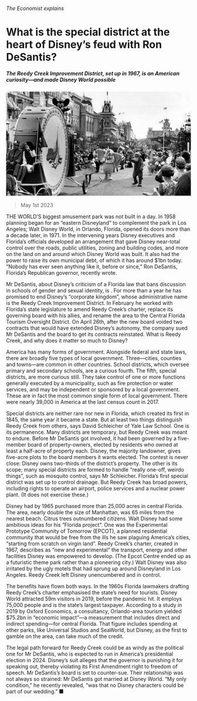 ###### The Economist explains

# What is the special district at the heart of Disney’s feud with Ron DeSantis? 

##### The Reedy Creek Improvement District, set up in 1967, is an American curiosity—and made Disney World possible 

![image](images/20230506_USP901.jpg) 

> May 1st 2023 

THE WORLD’S biggest amusement park was not built in a day. In 1958 planning began for an “eastern Disneyland” to complement the park in Los Angeles; Walt Disney World, in Orlando, Florida, opened its doors more than a decade later, in 1971. In the intervening years Disney executives and Florida’s officials developed an arrangement that gave Disney near-total control over the roads, public utilities, zoning and building codes, and more on the land on and around which Disney World was built. It also had the power to raise its own municipal debt, of which it has around $1bn today. “Nobody has ever seen anything like it, before or since,” Ron DeSantis, Florida’s Republican governor, recently wrote. 

Mr DeSantis,  about Disney’s criticism of a Florida law that bans discussion in schools of gender and sexual identity, is . For more than a year he has promised to end Disney’s “corporate kingdom”, whose administrative name is the Reedy Creek Improvement District. In February he worked with Florida’s state legislature to amend Reedy Creek’s charter, replace its governing board with his allies, and rename the area to the Central Florida Tourism Oversight District. On April 26th, after the new board voided two contracts that would have extended Disney’s autonomy, the company sued Mr DeSantis and the board to get its contracts reinstated. What is Reedy Creek, and why does it matter so much to Disney?

America has many forms of government. Alongside federal and state laws, there are broadly five types of local government. Three—cities, counties and towns—are common in other countries. School districts, which oversee primary and secondary schools, are a curious fourth. The fifth, special districts, are more curious still. They take control of one or more functions generally executed by a municipality, such as fire protection or water services, and may be independent or sponsored by a local government. These are in fact the most common single form of local government. There were nearly 39,000 in America at the last census count in 2017. 

Special districts are neither rare nor new in Florida, which created its first in 1845, the same year it became a state. But at least two things distinguish Reedy Creek from others, says David Schleicher of Yale Law School. One is its permanence. Many districts are temporary, but Reedy Creek was meant to endure. Before Mr DeSantis got involved, it had been governed by a five-member board of property-owners, elected by residents who owned at least a half-acre of property each. Disney, the majority landowner, gives five-acre plots to the board members it wants elected. The contest is never close: Disney owns two-thirds of the district’s property. The other is its scope; many special districts are formed to handle “really one-off, weirdo things”, such as mosquito control, says Mr Schleicher. Florida’s first special district was set up to control drainage. But Reedy Creek has broad powers, including rights to operate an airport, police services and a nuclear power plant. (It does not exercise these.)

Disney had by 1965 purchased more than 25,000 acres in central Florida. The area, nearly double the size of Manhattan, was 65 miles from the nearest beach. Citrus trees outnumbered citizens. Walt Disney had some ambitious ideas for his “Florida project”. One was the Experimental Prototype Community of Tomorrow (EPCOT), a planned residential community that would be free from the ills he saw plaguing America’s cities, “starting from scratch on virgin land”. Reedy Creek’s charter, created in 1967, describes as “new and experimental” the transport, energy and other facilities Disney was empowered to develop. (The Epcot Centre ended up as a futuristic theme park rather than a pioneering city.) Walt Disney was also irritated by the ugly motels that had sprung up around Disneyland in Los Angeles. Reedy Creek left Disney unencumbered and in control.

The benefits have flown both ways. In the 1960s Florida lawmakers drafting Reedy Creek’s charter emphasised the state’s need for tourists. Disney World attracted 59m visitors in 2019, before the pandemic hit. It employs 75,000 people and is the state’s largest taxpayer. According to a study in 2019 by Oxford Economics, a consultancy, Orlando-area tourism yielded $75.2bn in “economic impact”—a measurement that includes direct and indirect spending—for central Florida. That figure includes spending at other parks, like Universal Studios and SeaWorld, but Disney, as the first to gamble on the area, can take much of the credit.

The legal path forward for Reedy Creek could be as windy as the political one for Mr DeSantis, who is expected to run in America’s presidential election in 2024. Disney’s suit alleges that the governor is punishing it for speaking out, thereby violating its First Amendment right to freedom of speech. Mr DeSantis’s board is set to counter-sue. Their relationship was not always so strained: Mr DeSantis got married at Disney World. “My only condition,” he recently revealed, “was that no Disney characters could be part of our wedding.” ■

